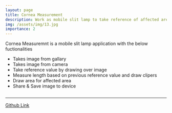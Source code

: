 ```yaml
---
layout: page
title: Cornea Measurement
description: Work as mobile slit lamp to take reference of affected area
img: /assets/img/13.jpg
importance: 2
---
```


Cornea Measuremnt is a mobile slit lamp application with the below fuctionalities

- Takes image from gallary
- Takes image from camera
- Take reference value by drawing over image
- Measure length based on previous reference value and draw clipers
- Draw area for affected area
- Share & Save image to device 

<div class="row">
    <div class="col-sm mt-3 mt-md-0">
        <img class="img-fluid rounded z-depth-1" src="{{ '/assets/img/13.jpeg' | relative_url }}" alt="" title="example image"/>
    </div>
    <div class="col-sm mt-3 mt-md-0">
        <img class="img-fluid rounded z-depth-1" src="{{ '/assets/img/14.jpeg' | relative_url }}" alt="" title="example image"/>
    </div>
</div>
<div class="row">
    <div class="col-sm mt-3 mt-md-0">
        <img class="img-fluid rounded z-depth-1" src="{{ '/assets/img/15.jpeg' | relative_url }}" alt="" title="example image"/>
    </div>
    <div class="col-sm mt-3 mt-md-0">
        <img class="img-fluid rounded z-depth-1" src="{{ '/assets/img/16.jpeg' | relative_url }}" alt="" title="example image"/>
    </div>

    
</div>


---

[Github Link]()